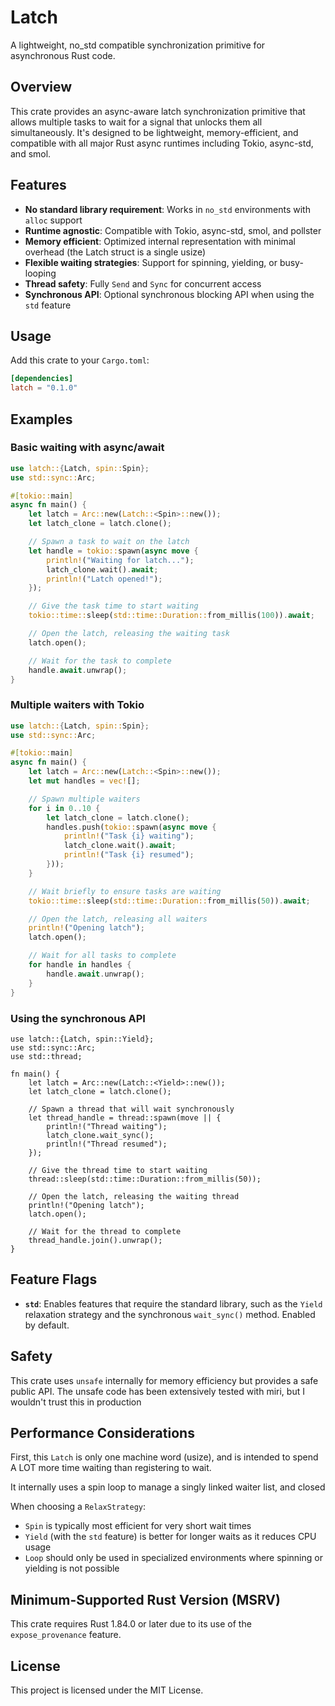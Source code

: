 # Latch

A lightweight, no_std compatible synchronization primitive for asynchronous Rust code.

## Overview

This crate provides an async-aware latch synchronization primitive that allows multiple tasks to wait for a signal that unlocks them all simultaneously. It's designed to be lightweight, memory-efficient, and compatible with all major Rust async runtimes including Tokio, async-std, and smol.

## Features

- **No standard library requirement**: Works in `no_std` environments with `alloc` support
- **Runtime agnostic**: Compatible with Tokio, async-std, smol, and pollster
- **Memory efficient**: Optimized internal representation with minimal overhead (the Latch struct is a single usize)
- **Flexible waiting strategies**: Support for spinning, yielding, or busy-looping
- **Thread safety**: Fully `Send` and `Sync` for concurrent access
- **Synchronous API**: Optional synchronous blocking API when using the `std` feature

## Usage

Add this crate to your `Cargo.toml`:

```toml
[dependencies]
latch = "0.1.0"
```



## Examples

### Basic waiting with async/await

```rust
use latch::{Latch, spin::Spin};
use std::sync::Arc;

#[tokio::main]
async fn main() {
    let latch = Arc::new(Latch::<Spin>::new());
    let latch_clone = latch.clone();

    // Spawn a task to wait on the latch
    let handle = tokio::spawn(async move {
        println!("Waiting for latch...");
        latch_clone.wait().await;
        println!("Latch opened!");
    });

    // Give the task time to start waiting
    tokio::time::sleep(std::time::Duration::from_millis(100)).await;

    // Open the latch, releasing the waiting task
    latch.open();

    // Wait for the task to complete
    handle.await.unwrap();
}
```


### Multiple waiters with Tokio

```rust
use latch::{Latch, spin::Spin};
use std::sync::Arc;

#[tokio::main]
async fn main() {
    let latch = Arc::new(Latch::<Spin>::new());
    let mut handles = vec![];

    // Spawn multiple waiters
    for i in 0..10 {
        let latch_clone = latch.clone();
        handles.push(tokio::spawn(async move {
            println!("Task {i} waiting");
            latch_clone.wait().await;
            println!("Task {i} resumed");
        }));
    }

    // Wait briefly to ensure tasks are waiting
    tokio::time::sleep(std::time::Duration::from_millis(50)).await;

    // Open the latch, releasing all waiters
    println!("Opening latch");
    latch.open();

    // Wait for all tasks to complete
    for handle in handles {
        handle.await.unwrap();
    }
}
```


### Using the synchronous API

```no_compile
use latch::{Latch, spin::Yield};
use std::sync::Arc;
use std::thread;

fn main() {
    let latch = Arc::new(Latch::<Yield>::new());
    let latch_clone = latch.clone();

    // Spawn a thread that will wait synchronously
    let thread_handle = thread::spawn(move || {
        println!("Thread waiting");
        latch_clone.wait_sync();
        println!("Thread resumed");
    });

    // Give the thread time to start waiting
    thread::sleep(std::time::Duration::from_millis(50));

    // Open the latch, releasing the waiting thread
    println!("Opening latch");
    latch.open();

    // Wait for the thread to complete
    thread_handle.join().unwrap();
}
```


## Feature Flags

- **`std`**: Enables features that require the standard library, such as the `Yield` relaxation strategy and the synchronous `wait_sync()` method. Enabled by default.

## Safety

This crate uses `unsafe` internally for memory efficiency but provides a safe public API.
The unsafe code has been extensively tested with miri, but I wouldn't trust this in production


## Performance Considerations

First, this `Latch` is only one machine word (usize),
and is intended to spend A LOT more time waiting than registering to wait.

It internally uses a spin loop to manage a singly linked waiter list, and closed

When choosing a `RelaxStrategy`:

- `Spin` is typically most efficient for very short wait times
- `Yield` (with the `std` feature) is better for longer waits as it reduces CPU usage
- `Loop` should only be used in specialized environments where spinning or yielding is not possible

## Minimum-Supported Rust Version (MSRV)

This crate requires Rust 1.84.0 or later due to its use of the `expose_provenance` feature.

## License

This project is licensed under the MIT License.

